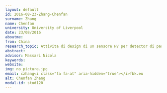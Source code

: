 ```yaml
---
layout: default 
id: 2016-08-23-Zhang-Chenfan
surname: Zhang
name: Chenfan
university: University of Liverpool
date: 23/08/2016
aboutme: 
from: China
research_topic: Attivita di design di un sensore HV per detector di particelle
abstract: 
advisor: Massari Nicola
keywords: 
website: 
img: no_picture.jpg
email: czhang<i class="fa fa-at" aria-hidden="true"></i>fbk.eu
alt: Chenfan Zhang
modal-id: stud120
---
```

